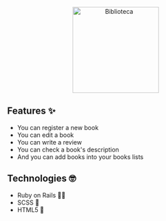<p  align="center">
<img  src="https://media.giphy.com/media/toSMxU7Mguxnq/giphy.gif"  height="200" alt="Biblioteca">
</p>

## Features :sparkles:
* You can register a new book
* You can edit a book
* You can write a review
* You can check a book's description
* And you can add books into your books lists

## Technologies :nerd_face: 
* Ruby on Rails :gem::steam_locomotive:
* SCSS :art:	
* HTML5 :hammer:
